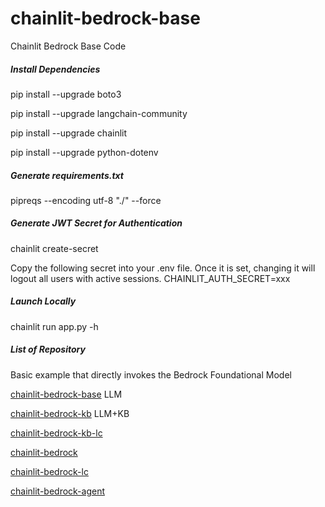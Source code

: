 # chainlit-bedrock-base
Chainlit Bedrock Base Code

##### Install Dependencies

pip install --upgrade boto3

pip install --upgrade langchain-community

pip install --upgrade chainlit

pip install --upgrade python-dotenv

##### Generate requirements.txt

pipreqs --encoding utf-8 "./" --force

##### Generate JWT Secret for Authentication

chainlit create-secret

Copy the following secret into your .env file. Once it is set, changing it will logout all users with active sessions.
CHAINLIT_AUTH_SECRET=xxx

##### Launch Locally

chainlit run app.py -h

##### List of Repository

Basic example that directly invokes the Bedrock Foundational Model

[chainlit-bedrock-base](https://github.com/christoferson/chainlit-bedrock-base)  LLM

[chainlit-bedrock-kb](https://github.com/christoferson/chainlit-bedrock-kb)      LLM+KB

[chainlit-bedrock-kb-lc](https://github.com/christoferson/chainlit-bedrock-kb-lc)

[chainlit-bedrock](https://github.com/christoferson/chainlit-bedrock)

[chainlit-bedrock-lc](https://github.com/christoferson/chainlit-bedrock-lc)

[chainlit-bedrock-agent]((https://github.com/christoferson/chainlit-bedrock-agent))


